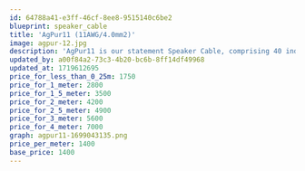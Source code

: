 ```yaml
---
id: 64788a41-e3ff-46cf-8ee8-9515140c6be2
blueprint: speaker_cable
title: 'AgPur11 (11AWG/4.0mm2)'
image: agpur-12.jpg
description: 'AgPur11 is our statement Speaker Cable, comprising 40 individually-housed strands of pure Ag for a full 11AWG per leg for all length requirements of even the most demanding low-sensitivity, low impedance, current-gobbling reference speakers.'
updated_by: a00f84a2-73c3-4b20-bc6b-8ff14df49968
updated_at: 1719612695
price_for_less_than_0_25m: 1750
price_for_1_meter: 2800
price_for_1_5_meter: 3500
price_for_2_meter: 4200
price_for_2_5_meter: 4900
price_for_3_meter: 5600
price_for_4_meter: 7000
graph: agpur11-1699043135.png
price_per_meter: 1400
base_price: 1400
---
```

